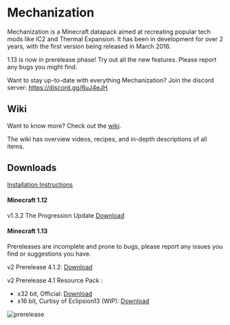 # Mechanization
Mechanization is a Minecraft datapack aimed at recreating popular tech mods like IC2 and Thermal Expansion. It has been in development for over 2 years, with the first version being released in March 2016.

1.13 is now in prerelease phase! Try out all the new features. Please report any bugs you might find.

Want to stay up-to-date with everything Mechanization? Join the discord server: https://discord.gg/6uJ4eJH

## Wiki
Want to know more? Check out the [wiki](https://github.com/ImCoolYeah105/Mechanization/wiki).

The wiki has overview videos, recipes, and in-depth descriptions of all items.

## Downloads

[Installation Instructions](https://github.com/ImCoolYeah105/Mechanization/wiki/Installion)

#### Minecraft 1.12

v1.3.2 The Progression Update [Download](https://www.dropbox.com/s/z895rnqzrk25np1/mechanization_v1.3.2.zip?dl=1)

#### Minecraft 1.13

Prereleases are incomplete and prone to bugs, please report any issues you find or suggestions you have.

v2 Prerelease 4.1.2: [Download](https://www.dropbox.com/s/lapq6duu4fkyggy/Mechanization_pre4.1.2.zip?dl=1)

v2 Prerelease 4.1 Resource Pack :
* x32 bit, Official: [Download](https://www.dropbox.com/s/gzdzh27gbl8nolm/MechanizationResources.zip?dl=1)
* x16 bit, Curtisy of Eclipsion13 (WIP): [Download](https://www.dropbox.com/s/hn6evbndf34vw7z/MechanizationResourcesx16.zip?dl=1)

![prerelease](https://i.imgur.com/l24m8kg.png)
